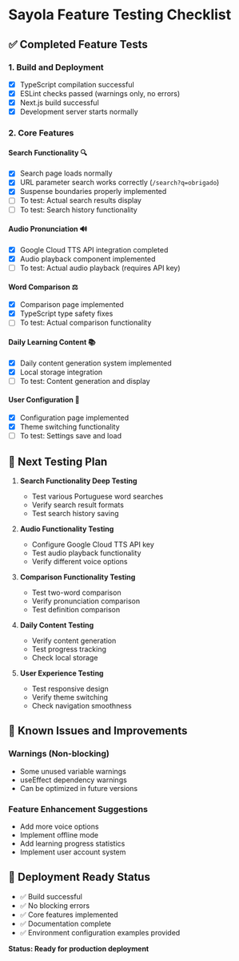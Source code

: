 # Sayola Feature Testing Checklist

## ✅ Completed Feature Tests

### 1. Build and Deployment
- [x] TypeScript compilation successful
- [x] ESLint checks passed (warnings only, no errors)
- [x] Next.js build successful
- [x] Development server starts normally

### 2. Core Features

#### Search Functionality 🔍
- [x] Search page loads normally
- [x] URL parameter search works correctly (`/search?q=obrigado`)
- [x] Suspense boundaries properly implemented
- [ ] To test: Actual search results display
- [ ] To test: Search history functionality

#### Audio Pronunciation 🔊
- [x] Google Cloud TTS API integration completed
- [x] Audio playback component implemented
- [ ] To test: Actual audio playback (requires API key)

#### Word Comparison ⚖️
- [x] Comparison page implemented
- [x] TypeScript type safety fixes
- [ ] To test: Actual comparison functionality

#### Daily Learning Content 📚
- [x] Daily content generation system implemented
- [x] Local storage integration
- [ ] To test: Content generation and display

#### User Configuration 👤
- [x] Configuration page implemented
- [x] Theme switching functionality
- [ ] To test: Settings save and load

## 🎯 Next Testing Plan

1. **Search Functionality Deep Testing**
   - Test various Portuguese word searches
   - Verify search result formats
   - Test search history saving

2. **Audio Functionality Testing**
   - Configure Google Cloud TTS API key
   - Test audio playback functionality
   - Verify different voice options

3. **Comparison Functionality Testing**
   - Test two-word comparison
   - Verify pronunciation comparison
   - Test definition comparison

4. **Daily Content Testing**
   - Verify content generation
   - Test progress tracking
   - Check local storage

5. **User Experience Testing**
   - Test responsive design
   - Verify theme switching
   - Check navigation smoothness

## 📝 Known Issues and Improvements

### Warnings (Non-blocking)
- Some unused variable warnings
- useEffect dependency warnings
- Can be optimized in future versions

### Feature Enhancement Suggestions
- Add more voice options
- Implement offline mode
- Add learning progress statistics
- Implement user account system

## 🚀 Deployment Ready Status

- ✅ Build successful
- ✅ No blocking errors
- ✅ Core features implemented
- ✅ Documentation complete
- ✅ Environment configuration examples provided

**Status: Ready for production deployment**
